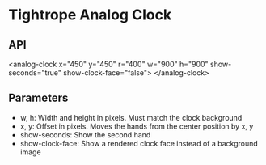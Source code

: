 Tightrope Analog Clock
======================

## API
&lt;analog-clock x=&quot;450&quot; y=&quot;450&quot; r=&quot;400&quot; w=&quot;900&quot; h=&quot;900&quot; show-seconds=&quot;true&quot; show-clock-face=&quot;false&quot;&gt; &lt;/analog-clock&gt;

## Parameters
- w, h: Width and height in pixels. Must match the clock background
- x, y: Offset in pixels. Moves the hands from the center position by x, y
- show-seconds: Show the second hand
- show-clock-face: Show a rendered clock face instead of a background image

